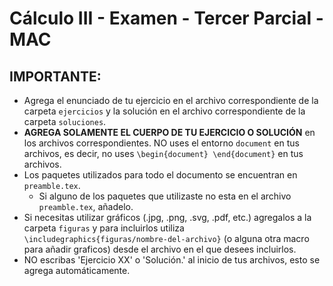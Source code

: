 # Cálculo III - Examen - Tercer Parcial - MAC

## IMPORTANTE:
- Agrega el enunciado de tu ejercicio en el archivo correspondiente de la carpeta `ejercicios` y la solución en el archivo correspondiente de la carpeta `soluciones`.
- **AGREGA SOLAMENTE EL CUERPO DE TU EJERCICIO O SOLUCIÓN** en los archivos correspondientes. NO uses el entorno `document` en tus archivos, es decir, no uses `\begin{document} \end{document}` en tus archivos.
- Los paquetes utilizados para todo el documento se encuentran en `preamble.tex`.
  - Si alguno de los paquetes que utilizaste no esta en el archivo `preamble.tex`, añadelo.
- Si necesitas utilizar gráficos (.jpg, .png, .svg, .pdf, etc.) agregalos a la carpeta `figuras` y para incluirlos utiliza `\includegraphics{figuras/nombre-del-archivo}` (o alguna otra macro para añadir graficos) desde el archivo en el que desees incluirlos.
- NO escribas 'Ejercicio XX' o 'Solución.' al inicio de tus archivos, esto se agrega automáticamente.
